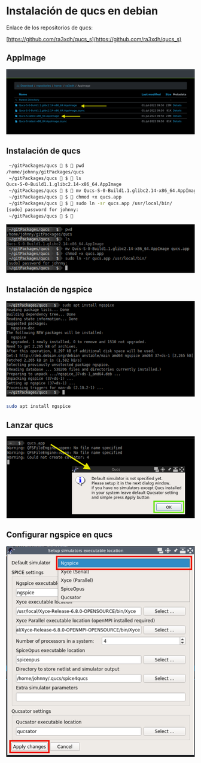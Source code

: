 # Instalación de qucs en debian

Enlace de los repositorios de qucs:

[https://github.com/ra3xdh/qucs_s](https://github.com/ra3xdh/qucs_s)

## AppImage

![qucs appimage](qucs-appimage.png)

## Instalación de qucs

```bash
 ~/gitPackages/qucs  $  pwd
/home/johnny/gitPackages/qucs
 ~/gitPackages/qucs  $  ls
Qucs-S-0-Build1.1.glibc2.14-x86_64.AppImage
 ~/gitPackages/qucs  $  mv Qucs-S-0-Build1.1.glibc2.14-x86_64.AppImage qucs.app
 ~/gitPackages/qucs  $  chmod +x qucs.app 
 ~/gitPackages/qucs  $  sudo ln -sr qucs.app /usr/local/bin/
[sudo] password for johnny: 
 ~/gitPackages/qucs  $  
```

![instalación qucs](qucs-install.png)

## Instalación de ngspice

![instalación de ngspice](ngspice-install.png)

```bash
sudo apt install ngspice
```

## Lanzar qucs

![lanzando qucs](qucs-launch.png)

## Configurar ngspice en qucs

![configurar ngspice en qucs](qucs-ngspice-configuracion.png)


